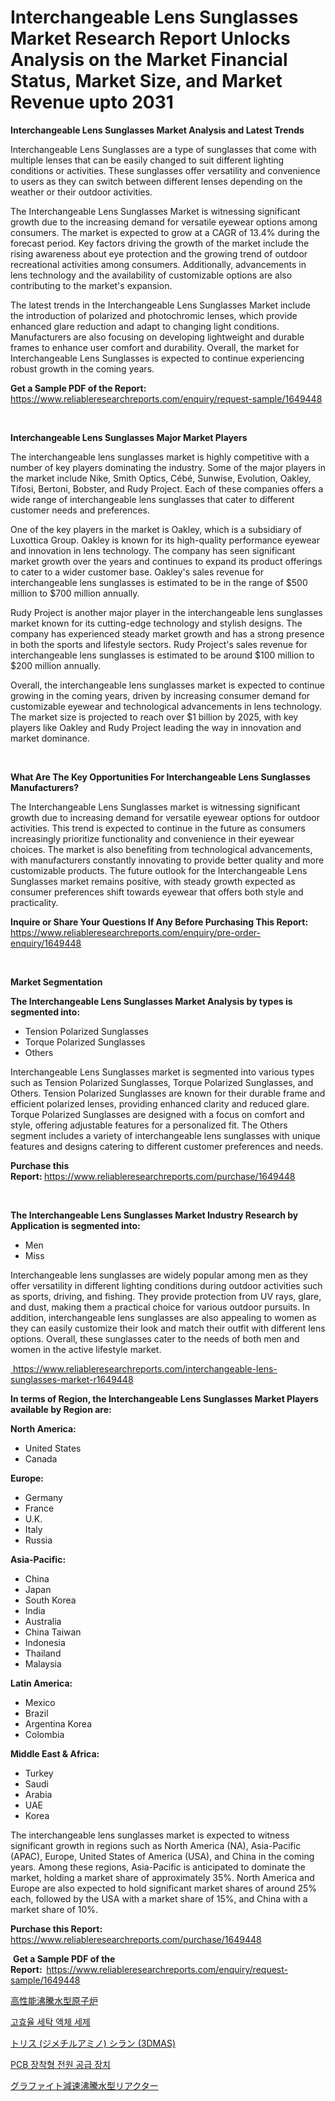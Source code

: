 <p><h1>Interchangeable Lens Sunglasses Market Research Report Unlocks Analysis on the Market Financial Status, Market Size, and Market Revenue upto 2031</h1></p><p><strong>Interchangeable Lens Sunglasses Market Analysis and Latest Trends</strong></p>
<p><p>Interchangeable Lens Sunglasses are a type of sunglasses that come with multiple lenses that can be easily changed to suit different lighting conditions or activities. These sunglasses offer versatility and convenience to users as they can switch between different lenses depending on the weather or their outdoor activities.</p><p>The Interchangeable Lens Sunglasses Market is witnessing significant growth due to the increasing demand for versatile eyewear options among consumers. The market is expected to grow at a CAGR of 13.4% during the forecast period. Key factors driving the growth of the market include the rising awareness about eye protection and the growing trend of outdoor recreational activities among consumers. Additionally, advancements in lens technology and the availability of customizable options are also contributing to the market's expansion.</p><p>The latest trends in the Interchangeable Lens Sunglasses Market include the introduction of polarized and photochromic lenses, which provide enhanced glare reduction and adapt to changing light conditions. Manufacturers are also focusing on developing lightweight and durable frames to enhance user comfort and durability. Overall, the market for Interchangeable Lens Sunglasses is expected to continue experiencing robust growth in the coming years.</p></p>
<p><strong>Get a Sample PDF of the Report:&nbsp;</strong> <a href="https://www.reliableresearchreports.com/enquiry/request-sample/1649448">https://www.reliableresearchreports.com/enquiry/request-sample/1649448</a></p>
<p>&nbsp;</p>
<p><strong>Interchangeable Lens Sunglasses Major Market Players</strong></p>
<p><p>The interchangeable lens sunglasses market is highly competitive with a number of key players dominating the industry. Some of the major players in the market include Nike, Smith Optics, Cébé, Sunwise, Evolution, Oakley, Tifosi, Bertoni, Bobster, and Rudy Project. Each of these companies offers a wide range of interchangeable lens sunglasses that cater to different customer needs and preferences.</p><p>One of the key players in the market is Oakley, which is a subsidiary of Luxottica Group. Oakley is known for its high-quality performance eyewear and innovation in lens technology. The company has seen significant market growth over the years and continues to expand its product offerings to cater to a wider customer base. Oakley's sales revenue for interchangeable lens sunglasses is estimated to be in the range of $500 million to $700 million annually.</p><p>Rudy Project is another major player in the interchangeable lens sunglasses market known for its cutting-edge technology and stylish designs. The company has experienced steady market growth and has a strong presence in both the sports and lifestyle sectors. Rudy Project's sales revenue for interchangeable lens sunglasses is estimated to be around $100 million to $200 million annually.</p><p>Overall, the interchangeable lens sunglasses market is expected to continue growing in the coming years, driven by increasing consumer demand for customizable eyewear and technological advancements in lens technology. The market size is projected to reach over $1 billion by 2025, with key players like Oakley and Rudy Project leading the way in innovation and market dominance.</p></p>
<p>&nbsp;</p>
<p><strong>What Are The Key Opportunities For Interchangeable Lens Sunglasses Manufacturers?</strong></p>
<p><p>The Interchangeable Lens Sunglasses market is witnessing significant growth due to increasing demand for versatile eyewear options for outdoor activities. This trend is expected to continue in the future as consumers increasingly prioritize functionality and convenience in their eyewear choices. The market is also benefiting from technological advancements, with manufacturers constantly innovating to provide better quality and more customizable products. The future outlook for the Interchangeable Lens Sunglasses market remains positive, with steady growth expected as consumer preferences shift towards eyewear that offers both style and practicality.</p></p>
<p><strong>Inquire or Share Your Questions If Any Before Purchasing This Report:</strong> <a href="https://www.reliableresearchreports.com/enquiry/pre-order-enquiry/1649448">https://www.reliableresearchreports.com/enquiry/pre-order-enquiry/1649448</a></p>
<p>&nbsp;</p>
<p><strong>Market Segmentation</strong></p>
<p><strong>The Interchangeable Lens Sunglasses Market Analysis by types is segmented into:</strong></p>
<p><ul><li>Tension Polarized Sunglasses</li><li>Torque Polarized Sunglasses</li><li>Others</li></ul></p>
<p><p>Interchangeable Lens Sunglasses market is segmented into various types such as Tension Polarized Sunglasses, Torque Polarized Sunglasses, and Others. Tension Polarized Sunglasses are known for their durable frame and efficient polarized lenses, providing enhanced clarity and reduced glare. Torque Polarized Sunglasses are designed with a focus on comfort and style, offering adjustable features for a personalized fit. The Others segment includes a variety of interchangeable lens sunglasses with unique features and designs catering to different customer preferences and needs.</p></p>
<p><strong>Purchase this Report:&nbsp;</strong><a href="https://www.reliableresearchreports.com/purchase/1649448">https://www.reliableresearchreports.com/purchase/1649448</a></p>
<p>&nbsp;</p>
<p><strong>The Interchangeable Lens Sunglasses Market Industry Research by Application is segmented into:</strong></p>
<p><ul><li>Men</li><li>Miss</li></ul></p>
<p><p>Interchangeable lens sunglasses are widely popular among men as they offer versatility in different lighting conditions during outdoor activities such as sports, driving, and fishing. They provide protection from UV rays, glare, and dust, making them a practical choice for various outdoor pursuits. In addition, interchangeable lens sunglasses are also appealing to women as they can easily customize their look and match their outfit with different lens options. Overall, these sunglasses cater to the needs of both men and women in the active lifestyle market.</p></p>
<p><a href="https://www.reliableresearchreports.com/interchangeable-lens-sunglasses-market-r1649448">&nbsp;https://www.reliableresearchreports.com/interchangeable-lens-sunglasses-market-r1649448</a></p>
<p><strong>In terms of Region, the Interchangeable Lens Sunglasses Market Players available by Region are:</strong></p>
<p>
    <p> <strong> North America: </strong>
        <ul>
            <li>United States</li>
            <li>Canada</li>
        </ul>
        </p> 
    <p> <strong> Europe: </strong>
        <ul>
            <li>Germany</li>
            <li>France</li>
            <li>U.K.</li>
            <li>Italy</li>
            <li>Russia</li>
        </ul>
        </p> 
    <p> <strong> Asia-Pacific: </strong>
        <ul>
            <li>China</li>
            <li>Japan</li>
            <li>South Korea</li>
            <li>India</li>
            <li>Australia</li>
            <li>China Taiwan</li>
            <li>Indonesia</li>
            <li>Thailand</li>
            <li>Malaysia</li>
        </ul>
        </p> 
    <p> <strong> Latin America: </strong>
        <ul>
            <li>Mexico</li>
            <li>Brazil</li>
            <li>Argentina Korea</li>
            <li>Colombia</li>
        </ul>
        </p> 
    <p> <strong> Middle East & Africa: </strong>
        <ul>
            <li>Turkey</li>
            <li>Saudi</li>
            <li>Arabia</li>
            <li>UAE</li>
            <li>Korea</li>
        </ul>
    </p>
    </p>
<p><p>The interchangeable lens sunglasses market is expected to witness significant growth in regions such as North America (NA), Asia-Pacific (APAC), Europe, United States of America (USA), and China in the coming years. Among these regions, Asia-Pacific is anticipated to dominate the market, holding a market share of approximately 35%. North America and Europe are also expected to hold significant market shares of around 25% each, followed by the USA with a market share of 15%, and China with a market share of 10%.</p></p>
<p><strong>Purchase this Report: </strong><a href="https://www.reliableresearchreports.com/purchase/1649448">https://www.reliableresearchreports.com/purchase/1649448</a></p>
<p>&nbsp;<strong>Get a Sample PDF of the Report:&nbsp;&nbsp;</strong><a href="https://www.reliableresearchreports.com/enquiry/request-sample/1649448">https://www.reliableresearchreports.com/enquiry/request-sample/1649448</a></p>
<p><strong></strong></p>
<p><p><a href="https://github.com/EthanMorar2011/Market-Research-Report-List-2/blob/main/3577358109231.md">高性能沸騰水型原子炉</a></p><p><a href="https://medium.com/@bereniceroberts1978/%EA%B3%A0-%ED%9A%A8%EC%9C%A8-%EC%84%B8%ED%83%81-%EC%95%A1%EC%B2%B4-%EC%84%B8%EC%A0%9C-%EC%8B%9C%EC%9E%A5-%EC%9C%A0%ED%98%95-%EC%9D%91%EC%9A%A9-%EB%B0%8F-%EC%A7%80%EB%A6%AC%EC%A0%81%EC%9C%BC%EB%A1%9C-%EC%A2%85%ED%95%A9-%ED%8F%89%EA%B0%80-752b65d7871f">고효율 세탁 액체 세제</a></p><p><a href="https://medium.com/@mt14785/%E3%83%88%E3%83%AA%E3%82%B9-%E3%82%B8%E3%83%A1%E3%83%81%E3%83%AB%E3%82%A2%E3%83%9F%E3%83%8E-%E3%82%B7%E3%83%A9%E3%83%B3-3dmas-%E5%B8%82%E5%A0%B4%E8%A6%8F%E6%A8%A1-%E5%B8%82%E5%A0%B4%E5%B1%95%E6%9C%9B%E3%81%8A%E3%82%88%E3%81%B3%E5%B8%82%E5%A0%B4%E4%BA%88%E6%B8%AC-2024%E5%B9%B4%E3%81%8B%E3%82%892031%E5%B9%B4-40a82bd3460e">トリス (ジメチルアミノ) シラン (3DMAS)</a></p><p><a href="https://medium.com/@lizaheller2023/pcb-%EC%9E%A5%EC%B0%A9%ED%98%95-%EC%A0%84%EC%9B%90-%EA%B3%B5%EA%B8%89-%EC%9E%A5%EC%B9%98-%EC%8B%9C%EC%9E%A5-%EC%8B%9C%EC%9E%A5-cagr-%EC%8B%9C%EC%9E%A5-%EB%8F%99%ED%96%A5-%EB%B0%8F-%EC%84%B1%EC%9E%A5-%EC%A0%84%EB%9E%B5%EC%97%90-%EB%8C%80%ED%95%9C-%ED%86%B5%EC%B0%B0%EB%A0%A5-94cfa8d639c9">PCB 장착형 전원 공급 장치</a></p><p><a href="https://github.com/kegley4963/Market-Research-Report-List-1/blob/main/2318146109232.md">グラファイト減速沸騰水型リアクター</a></p></p>